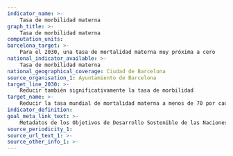 ```yaml
---
indicator_name: >-
    Tasa de morbilidad materna 
graph_title: >-
    Tasa de morbilidad materna 
computation_units: 
barcelona_target: >-
    Para el 2030, una tasa de mortalidad materna muy próxima a cero
national_indicator_available: >-
    Tasa de morbilidad materna 
national_geographical_coverage: Ciudad de Barcelona
source_organisation_1: Ayuntamiento de Barcelona
target_line_2030: >-
    Reducir también significativamente la tasa de morbilidad
target_name: >-
    Reducir la tasa mundial de mortalidad materna a menos de 70 por cada 100.000 nacidos vivos
indicator_definition:
goal_meta_link_text: >-
    Metadatos de los Objetivos de Desarrollo Sostenible de las Naciones Unidas (pdf 894kB)
source_periodicity_1: 
source_url_text_1: >-
source_other_info_1: >-
---
```

